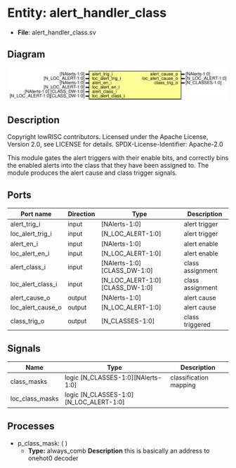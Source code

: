 # Entity: alert_handler_class

- **File**: alert_handler_class.sv
## Diagram

![Diagram](alert_handler_class.svg "Diagram")
## Description

 Copyright lowRISC contributors.
 Licensed under the Apache License, Version 2.0, see LICENSE for details.
 SPDX-License-Identifier: Apache-2.0

 This module gates the alert triggers with their enable bits, and correctly bins
 the enabled alerts into the class that they have been assigned to. The module
 produces the alert cause and class trigger signals.


## Ports

| Port name         | Direction | Type                            | Description      |
| ----------------- | --------- | ------------------------------- | ---------------- |
| alert_trig_i      | input     | [NAlerts-1:0]                   | alert trigger    |
| loc_alert_trig_i  | input     | [N_LOC_ALERT-1:0]               | alert trigger    |
| alert_en_i        | input     | [NAlerts-1:0]                   | alert enable     |
| loc_alert_en_i    | input     | [N_LOC_ALERT-1:0]               | alert enable     |
| alert_class_i     | input     | [NAlerts-1:0]    [CLASS_DW-1:0] | class assignment |
| loc_alert_class_i | input     | [N_LOC_ALERT-1:0][CLASS_DW-1:0] | class assignment |
| alert_cause_o     | output    | [NAlerts-1:0]                   | alert cause      |
| loc_alert_cause_o | output    | [N_LOC_ALERT-1:0]               | alert cause      |
| class_trig_o      | output    | [N_CLASSES-1:0]                 | class triggered  |
## Signals

| Name            | Type                                   | Description              |
| --------------- | -------------------------------------- | ------------------------ |
| class_masks     | logic [N_CLASSES-1:0][NAlerts-1:0]     |  classification mapping  |
| loc_class_masks | logic [N_CLASSES-1:0][N_LOC_ALERT-1:0] |                          |
## Processes
- p_class_mask: (  )
  - **Type:** always_comb
**Description**
 this is basically an address to onehot0 decoder 

